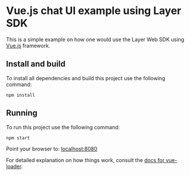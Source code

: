 # Vue.js chat UI example using Layer SDK

This is a simple example on how one would use the Layer Web SDK using [Vue.js](http://vuejs.org) framework.

## Install and build

To install all dependencies and build this project use the following command:

    npm install

## Running

To run this project use the following command:

    npm start

Point your browser to: [localhost:8080](http://localhost:8080)

For detailed explanation on how things work, consult the [docs for vue-loader](http://vuejs.github.io/vue-loader).
